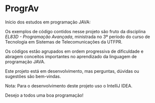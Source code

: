 # ProgrAv
Início dos estudos em programação JAVA:

Os exemplos de código contidos nesse projeto são fruto da disciplina _EL83D - Programação Avançada_, ministrada no 3º 
período do curso de Tecnologia em Sistemas de Telecomunicações da UTFPR.

Os códigos estão agrupados em ordem progressiva de dificuldade e abragem conceitos importantes no aprendizado da
linguagem de programação JAVA.

Este projeto está em desenvolvimento, mas perguntas, dúvidas ou sugestões são bem-vindas.

Nota: Para o desenvolvimento deste projeto uso o IntelliJ IDEA.

Desejo a todos uma boa programação!
